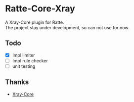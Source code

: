 # Ratte-Core-Xray
A Xray-Core plugin for Ratte.  
The project stay under development, so can not use for now.

## Todo
- [x] Impl limiter
- [ ] Impl rule checker
- [ ] unit testing 

## Thanks
- [Xray-Core](https://github.com/XTLS/Xray-core)